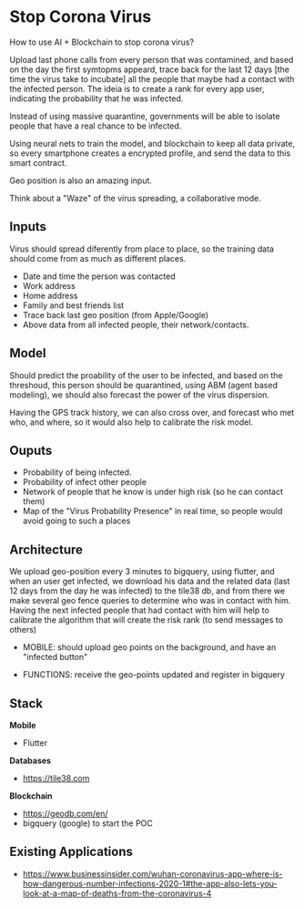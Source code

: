 Stop Corona Virus
=================



How to use AI + Blockchain to stop corona virus?


Upload last phone calls from every person that was contamined, and based on the
day the first symtopms appeard, trace back for the last 12 days [the time the
virus take to incubate] all the people that maybe had a contact with the
infected person. The ideia is to create a rank for every app user, indicating
the probability that he was infected.

Instead of using massive quarantine, governments will be able to isolate people
that have a real chance to be infected.

Using neural nets to train the model, and blockchain to keep all data private,
so every smartphone creates a encrypted profile, and send the data to this smart
contract.

Geo position is also an amazing input.

Think about a "Waze" of the virus spreading, a collaborative mode.



## Inputs

Virus should spread diferently from place to place, so the training data should
come from as much as different places.

* Date and time the person was contacted
* Work address
* Home address
* Family and best friends list
* Trace back last geo position (from Apple/Google)
* Above data from all infected people, their network/contacts.



## Model

Should predict the proability of the user to be infected, and based on the
threshoud, this person should be quarantined, using ABM (agent based modeling),
we should also forecast the power of the virus dispersion.

Having the GPS track history, we can also cross over, and forecast who met who, and where, so it 
would also help to calibrate the risk model.


## Ouputs

* Probability of being infected.
* Probability of infect other people
* Network of people that he know is under high risk (so he can contact them)
* Map of the "Virus Probability Presence" in real time, so people would avoid
going to such a places


## Architecture

We upload geo-position every 3 minutes to bigquery, using flutter, and when an 
user get infected, we download his data and the related data (last 12 days from the day 
he was infected) to the tile38 db, and from there we make several geo fence queries
to determine who was in contact with him. Having the next infected people that
had contact with him will help to calibrate the algorithm that will create the
risk rank (to send messages to others)


* MOBILE: should upload geo points on the background, and have an "infected
    button"

* FUNCTIONS: receive the geo-points updated and register in bigquery


## Stack


**Mobile**
* Flutter

**Databases**

* https://tile38.com


**Blockchain**
* https://geodb.com/en/
* bigquery (google) to start the POC


## Existing Applications

* https://www.businessinsider.com/wuhan-coronavirus-app-where-is-how-dangerous-number-infections-2020-1#the-app-also-lets-you-look-at-a-map-of-deaths-from-the-coronavirus-4
